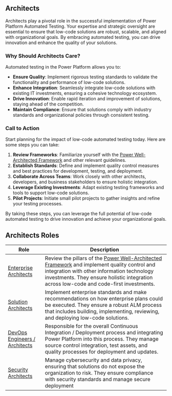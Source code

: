 ## Architects

Architects play a pivotal role in the successful implementation of Power Platform Automated Testing. Your expertise and strategic oversight are essential to ensure that low-code solutions are robust, scalable, and aligned with organizational goals. By embracing automated testing, you can drive innovation and enhance the quality of your solutions.

### Why Should Architects Care?

Automated testing in the Power Platform allows you to:
- **Ensure Quality**: Implement rigorous testing standards to validate the functionality and performance of low-code solutions.
- **Enhance Integration**: Seamlessly integrate low-code solutions with existing IT investments, ensuring a cohesive technology ecosystem.
- **Drive Innovation**: Enable rapid iteration and improvement of solutions, staying ahead of the competition.
- **Maintain Compliance**: Ensure that solutions comply with industry standards and organizational policies through consistent testing.

### Call to Action

Start planning for the impact of low-code automated testing today. Here are some steps you can take:
1. **Review Frameworks**: Familiarize yourself with the [Power Well-Architected Framework](https://aka.ms/powa) and other relevant guidelines.
2. **Establish Standards**: Define and implement quality control measures and best practices for development, testing, and deployment.
3. **Collaborate Across Teams**: Work closely with other architects, developers, and business stakeholders to ensure holistic integration.
4. **Leverage Existing Investments**: Adapt existing testing frameworks and tools to support low-code solutions.
5. **Pilot Projects**: Initiate small pilot projects to gather insights and refine your testing processes.

By taking these steps, you can leverage the full potential of low-code automated testing to drive innovation and achieve your organizational goals.

## Architects Roles

| Role | Description |
|------|-------------|
| [Enterprise Architects](../roles-and-responsibilities/enterprise-architects.md) | Review the pillars of the [Power Well-Architected Framework](https://aka.ms/powa) and implement quality control and integration with other information technology investments. They ensure holistic integration across low-code and code-first investments. |
| [Solution Architects](../roles-and-responsibilities/solution-architects.md) | Implement enterprise standards and make recommendations on how enterprise plans could be executed. They ensure a robust ALM process that includes building, implementing, reviewing, and deploying low-code solutions. |
| [DevOps Engineers / Architects](../roles-and-responsibilities/devops-engineers-architects.md) | Responsible for the overall Continuous Integration / Deployment process and integrating Power Platform into this process. They manage source control integration, test assets, and quality processes for deployment and updates. | 
| [Security Architects](../roles-and-responsibilities/security-architects.md) | Manage cybersecurity and data privacy, ensuring that solutions do not expose the organization to risk. They ensure compliance with security standards and manage secure deployment 
